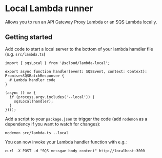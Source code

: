 # Local Lambda runner

Allows you to run an API Gateway Proxy Lambda or an SQS Lambda locally.

## Getting started

Add code to start a local server to the bottom of your lambda hamdler file (e.g. `src/lambda.ts`)

```
import { sqsLocal } from '@scloud/lambda-local';

export async function handler(event: SQSEvent, context: Context): Promise<SQSBatchResponse> {
  # Lambda handler code
}

(async () => {
  if (process.argv.includes('--local')) {
    sqsLocal(handler);
  }
})();
```

Add a script to your `package.json` to trigger the code (add `nodemon` as a dependency if you want to watch for changes):

`nodemon src/lambda.ts --local`

You can now invoke your Lambda handler function with e.g.:

`curl -X POST -d "SQS messgae body content" http://localhost:3000`
